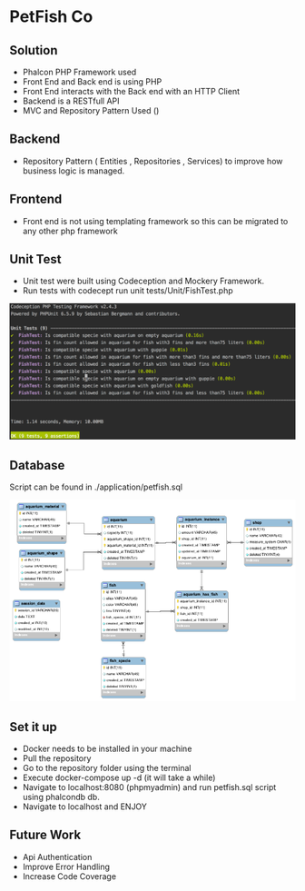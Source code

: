 # PetFish Co

## Solution

- Phalcon PHP Framework used
- Front End and Back end is using PHP
- Front End interacts with the Back end with an HTTP Client
- Backend is a RESTfull API
- MVC and Repository Pattern Used ()

## Backend

- Repository Pattern ( Entities , Repositories , Services) to improve how business logic is managed.

## Frontend

- Front end is not using templating framework so this can be migrated to any other php framework


## Unit Test

- Unit test were built using Codeception and Mockery Framework.
- Run tests with codecept run unit tests/Unit/FishTest.php

![Unit Tests](/application/public/img/system/unittests.png)

## Database

Script can be found in ./application/petfish.sql

![Database](/application/public/img/system/petshopcodb.png)

## Set it up
- Docker needs to be installed in your machine
- Pull the repository
- Go to the repository folder using the terminal
- Execute docker-compose up -d (it will take a while)
- Navigate to localhost:8080 (phpmyadmin) and run petfish.sql script using phalcondb db.
- Navigate to localhost and ENJOY

## Future Work

- Api Authentication
- Improve Error Handling
- Increase Code Coverage







